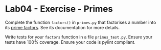 # Lab04 - Exercise - Primes

Complete the function `factors()` in `primes.py` that factorises a number into its [prime factors](https://en.wikipedia.org/wiki/Table_of_prime_factors). See its documentation for more details.

Write tests for your `factors` function in a file `primes_test.py`. Ensure your tests have 100% coverage. Ensure your code is pylint compliant.
